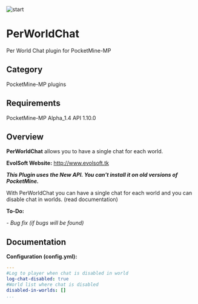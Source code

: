 ![start](https://cloud.githubusercontent.com/assets/10303538/6211293/b184e7d6-b5d8-11e4-937a-b1da3fde854d.png)

# PerWorldChat

Per World Chat plugin for PocketMine-MP

## Category

PocketMine-MP plugins

## Requirements

PocketMine-MP Alpha_1.4 API 1.10.0

## Overview

**PerWorldChat** allows you to have a single chat for each world.

**EvolSoft Website:** http://www.evolsoft.tk

***This Plugin uses the New API. You can't install it on old versions of PocketMine.***

With PerWorldChat you can have a single chat for each world and you can disable chat in worlds. (read documentation)

**To-Do:**

*- Bug fix (if bugs will be found)*

## Documentation 

**Configuration (config.yml):**
```yaml
---
#Log to player when chat is disabled in world
log-chat-disabled: true
#World list where chat is disabled
disabled-in-worlds: []
...
```


